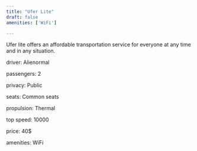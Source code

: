 ```yaml
---
title: "Ufer Lite"
draft: false
amenities: ['WiFi']

---
```

Ufer lite offers an affordable transportation service for everyone at any time and in any situation.

driver: Alienormal

passengers: 2

privacy: Public

seats: Common seats

propulsion: Thermal

top speed: 10000

price: 40$

amenities: WiFi

